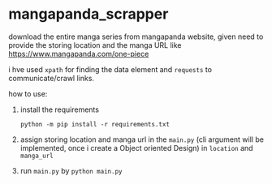 # mangapanda_scrapper
download the entire manga series from mangapanda website, given need to provide the storing location and the manga URL like https://www.mangapanda.com/one-piece 

i hve used `xpath` for finding the data element and `requests` to  
communicate/crawl links. 


how to use:

1. install the requirements

     `python -m pip install -r requirements.txt`
     
2. assign storing location and manga url in the `main.py` (cli argument will be implemented, once i create a Object oriented Design)
   in `location` and `manga_url` 

3. run `main.py` by
     `python main.py`
     
   

